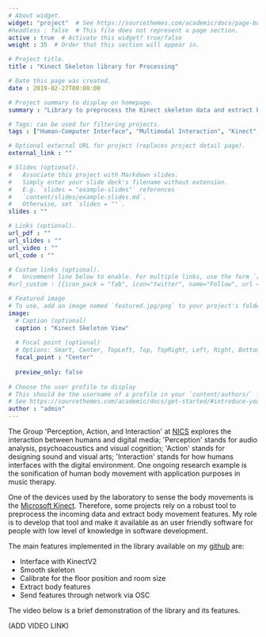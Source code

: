 ```yaml
---
# About widget.
widget: "project"  # See https://sourcethemes.com/academic/docs/page-builder/
#headless : false  # This file does not represent a page section.
active : true  # Activate this widget? true/false
weight : 35  # Order that this section will appear in.

# Project title.
title : "Kinect Skeleton library for Processing"

# Date this page was created.
date : 2019-02-27T00:00:00

# Project summary to display on homepage.
summary : "Library to preprocess the Kinect skeleton data and extract body movement features."

# Tags: can be used for filtering projects.
tags : ["Human-Computer Interface", "Multimodal Interaction", "Kinect", "Java", "Processing", "Audio Visual", "Feature Extraction"]

# Optional external URL for project (replaces project detail page).
external_link : ""

# Slides (optional).
#   Associate this project with Markdown slides.
#   Simply enter your slide deck's filename without extension.
#   E.g. `slides = "example-slides"` references 
#   `content/slides/example-slides.md`.
#   Otherwise, set `slides = ""`.
slides : ""

# Links (optional).
url_pdf : ""
url_slides : ""
url_video : ""
url_code : ""

# Custom links (optional).
#   Uncomment line below to enable. For multiple links, use the form `[{...}, {...}, {...}]`.
#url_custom : [{icon_pack = "fab", icon="twitter", name="Follow", url = "https://twitter.com/georgecushen"}]

# Featured image
# To use, add an image named `featured.jpg/png` to your project's folder. 
image:
  # Caption (optional)
  caption : "Kinect Skeleton View"
  
  # Focal point (optional)
  # Options: Smart, Center, TopLeft, Top, TopRight, Left, Right, BottomLeft, Bottom, BottomRight
  focal_point : "Center"
  
  preview_only: false
  
# Choose the user profile to display
# This should be the username of a profile in your `content/authors/` folder.
# See https://sourcethemes.com/academic/docs/get-started/#introduce-yourself
author : "admin"
---
```


The Group 'Perception, Action, and Interaction' at <a href="https://www.nics.unicamp.br/">NICS</a> explores the interaction between humans and digital media; 'Perception' stands for audio analysis, psychoacoustics and visual cognition; 'Action' stands for designing sound and visual arts; 'Interaction' stands for how humans interfaces with the digital environment. One ongoing research example is the sonification of human body movement with application purposes in music therapy. 

One of the devices used by the laboratory to sense the body movements is the <a href="https://developer.microsoft.com/en-us/windows/kinect">Microsoft Kinect</a>. Therefore, some projects rely on a robust tool to preprocess the incoming data and extract body movement features. My role is to develop that tool and make it available as an user friendly software for people with low level of knowledge in software development.

The main features implemented in the library available on my <a href="https://github.com/andresbrocco/Processing_KinectV2_SkeletonTools" >github</a> are: 

- Interface with KinectV2
- Smooth skeleton
- Calibrate for the floor position and room size
- Extract body features
- Send features through network via OSC

The video below is a brief demonstration of the library and its features.

(ADD VIDEO LINK)
